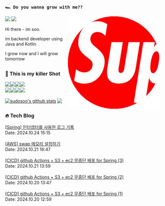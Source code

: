 ### `🏎️ Do you wanna grow with me??` 
<img src="/images/profileSudoSoo.png" width="300" height="300"  align='right'/>
<a href="https://soobysu.tistory.com/"><img src="https://img.shields.io/badge/Tech%20Blog-11B48A?style=flat-square&logo=Blogger&logoColor=white&link=https://soobysu.tistory.com/"/></a>

<a href="https://www.notion.so/sudosoo/a7bae94c1caf4239bb49d45f434ab271">
<img src="https://img.shields.io/badge/Notion-000000?style=flat-square&logo=notion&logoColor=white&link=https://www.notion.so/sudosoo/a7bae94c1caf4239bb49d45f434ab271"/></a>

Hi there - im soo. 

im backend developer using Java and Kotlin

I grow now and I will grow tomorrow
##
### 🎲 This is my killer Shot
<img src="https://img.shields.io/badge/Java-007396?style=flat&logo=OpenJDK&logoColor=white"/><img src="https://img.shields.io/badge/kotlin-7F52FF?style=flat&logo=kotlin&logoColor=white"/><img src="https://img.shields.io/badge/apache%20kafka-231F20?style=flat&logo=apachekafka&logoColor=white"/><img src="https://img.shields.io/badge/elastic%20stack-005571?style=flat&logo=elasticstack&logoColor=white"/>
<br/>
<img src="https://img.shields.io/badge/docker-2496ED?style=flat&logo=docker&logoColor=white"/><img src="https://img.shields.io/badge/redis-DC382D?style=flat&logo=redis&logoColor=white"/><img src="https://img.shields.io/badge/jenkins-000000?style=flat&logo=jenkins&logoColor=white"/><img src="https://img.shields.io/badge/postgreSQL-4169E1?style=flat&logo=postgresql&logoColor=white"/>

<a href="https://github.com/sudosoo"><img align="center" style="height:180px" src="https://github-readme-stats.vercel.app/api?username=sudosoo&rank_icon=github&show_icons=true&include_all_commits=true&hide_border=true&icon_color=ffffff&bg_color=00000000&text_bold=true&title_color=ffffff" alt="sudosoo's github stats" /></a>
<a href="https://github.com/sudosoo"><img align="center" style="height:180px" src="https://github-readme-stats.vercel.app/api/top-langs/?username=sudosoo&layout=compact&hide_border=true&title_color=ffffff&bg_color=00000000" /></a> 
##




























































































































































































































































































































































































































































































































































































































































































































































































































































































































































































































































































































































































































































































































































































































































































































































































### 🔥 Tech Blog
<a href="https://soobysu.tistory.com/188">[Spring] 인터셉터를 사용한 로그 기록</a></br>Date: 2024.10.24 15:15</br></br><a href="https://soobysu.tistory.com/187">[AWS] swap 메모리 설정하기</a></br>Date: 2024.10.21 16:47</br></br><a href="https://soobysu.tistory.com/186">[CICD] github Actions + S3 + ec2 무중단 배포 for Spring (3)</a></br>Date: 2024.10.21 13:59</br></br><a href="https://soobysu.tistory.com/185">[CICD] github Actions + S3 + ec2 무중단 배포 for Spring (2)</a></br>Date: 2024.10.20 13:47</br></br><a href="https://soobysu.tistory.com/184">[CICD] github Actions + S3 + ec2 무중단 배포 for Spring (1)</a></br>Date: 2024.10.20 12:59</br></br>
